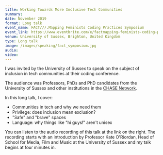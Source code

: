 ```yaml
---
title: Working Towards More Inclusive Tech Communities
summary: 
date: November 2019
format: Long talk
event_name: FACT///.Mapping Feminists Coding Practices Symposium
event_link: https://www.eventbrite.com/e/factmapping-feminists-coding-practices-symposium-tickets-73970980193#
venue: University of Sussex, Brighton, United Kingdom
type: Long talk
image: /images/speaking/fact_symposium.jpg
audio: 
video: 
---
```


I was invited by the University of Sussex to speak on the subject of inclusion in tech communities at their coding conference.

The audience was Professors, PhDs and PhD candidates from the University of Sussex and other institutions in the [CHASE Network](https://www.chase.ac.uk/aboutchase).

In this long talk, I cover:

* Communities in tech and why we need them
* Privilege: does inclusion mean exclusion?
* "Safe" and "brave" spaces
* Language: why things like "hi guys!" aren't unisex

You can listen to the audio recording of this talk at the link on the right.  The recording starts with an introduction by Professor Kate O'Riordan, Head of School for Media, Film and Music at the University of Sussex and my talk begins at four minutes in.
